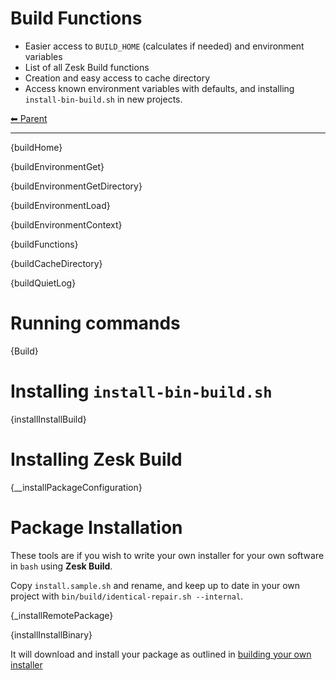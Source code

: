 # Build Functions

- Easier access to `BUILD_HOME` (calculates if needed) and environment variables
- List of all Zesk Build functions
- Creation and easy access to cache directory
- Access known environment variables with defaults, and installing `install-bin-build.sh` in new projects.

<!-- TEMPLATE header 2 -->
[⬅ Parent ](../index.md)
<hr />

{buildHome}

{buildEnvironmentGet}

{buildEnvironmentGetDirectory}

{buildEnvironmentLoad}

{buildEnvironmentContext}

{buildFunctions}

{buildCacheDirectory}

{buildQuietLog}

# Running commands

{Build}

# Installing `install-bin-build.sh`

{installInstallBuild}

# Installing Zesk Build

{__installPackageConfiguration}

# Package Installation

These tools are if you wish to write your own installer for your own software in `bash` using **Zesk Build**.

Copy `install.sample.sh` and rename, and keep up to date in your own project with
`bin/build/identical-repair.sh --internal`.

{_installRemotePackage}

{installInstallBinary}

It will download and install your package as outlined in [building your own installer](../guide/installer.md)
